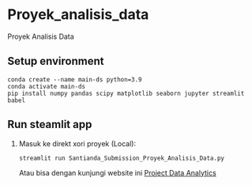 # Proyek_analisis_data
Proyek Analisis Data 
## Setup environment
```
conda create --name main-ds python=3.9
conda activate main-ds
pip install numpy pandas scipy matplotlib seaborn jupyter streamlit babel
```
## Run steamlit app
1. Masuk ke direkt xori proyek (Local):

    ```shell
    streamlit run Santianda_Submission_Proyek_Analisis_Data.py
    ```
    Atau bisa dengan kunjungi website ini [Project Data Analytics](https://submission1726.streamlit.app/)


